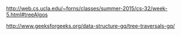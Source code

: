 http://web.cs.ucla.edu/~forns/classes/summer-2015/cs-32/week-5.html#treeAlgos

http://www.geeksforgeeks.org/data-structure-gq/tree-traversals-gq/
